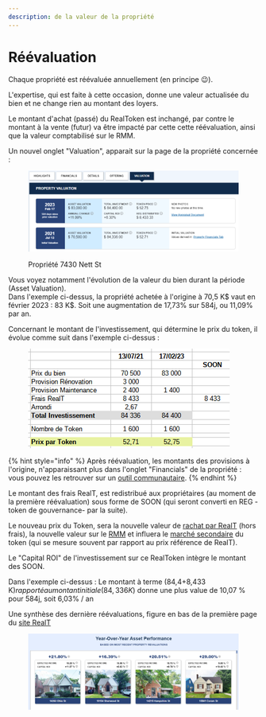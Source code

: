 ```yaml
---
description: de la valeur de la propriété
---
```


# Réévaluation

Chaque propriété est réévaluée annuellement (en principe :wink:).

L'expertise, qui est faite à cette occasion, donne une valeur actualisée du bien et ne change rien au montant des loyers.&#x20;

Le montant d'achat (passé) du RealToken est inchangé, par contre le montant à la vente (futur) va être impacté par cette cette réévaluation, ainsi que la valeur comptabilisé sur le RMM.

Un nouvel onglet "Valuation", apparait sur la page de la propriété concernée :&#x20;

<figure><img src="../../.gitbook/assets/image (90).png" alt=""><figcaption><p>Propriété 7430 Nett St</p></figcaption></figure>

Vous voyez notamment l'évolution de la valeur du bien durant la période (Asset Valuation).\
Dans l'exemple ci-dessus, la propriété achetée à l'origine à 70,5 K$ vaut en février 2023 : 83 K$. Soit une augmentation de 17,73% sur 584j, ou 11,09% par an.

Concernant le montant de l'investissement, qui détermine le prix du token, il évolue comme suit dans l'exemple ci-dessus :&#x20;

<figure><img src="../../.gitbook/assets/image (1).png" alt=""><figcaption></figcaption></figure>

{% hint style="info" %}
Après réévaluation, les montants des provisions à l'origine, n'apparaissant plus dans l'onglet "Financials" de la propriété : vous pouvez les retrouver sur un [outil communautaire](../la-communaute-realt/analyse-des-proprietes.md).
{% endhint %}

Le montant des frais RealT, est redistribué aux propriétaires (au moment de la première réévaluation) sous forme de SOON (qui seront converti en REG -token de gouvernance- par la suite).

Le nouveau prix du Token, sera la nouvelle valeur de [rachat par RealT](vendre-ses-realtokens.md) (hors frais), la nouvelle valeur sur le [RMM](../defi-realt/rmm/) et influera le [marché secondaire](../defi-realt/dex-swap/yam.md) du token (qui se mesure souvent par rapport au prix référence de RealT).

Le "Capital ROI" de l'investissement sur ce RealToken intègre le montant des SOON.

Dans l'exemple ci-dessus : Le montant à terme (84,4+8,433 K$) rapporté au montant initiale (84,336 K$) donne une plus value de  10,07 % pour 584j, soit 6,03% / an

Une synthèse des dernière réévaluations, figure en bas de la première page du [site RealT](https://realt.co/)

<figure><img src="../../.gitbook/assets/image (59).png" alt=""><figcaption></figcaption></figure>
